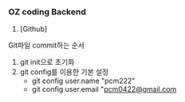 ### OZ coding Backend
1. [Github]

Git파일 commit하는 순서
1. git init으로 초기화
2. git config를 이용한 기본 설정
    - git config user.name "pcm222"
    - git config user.email "pcm0422@gmail.com